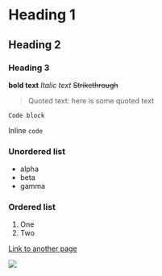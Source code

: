 # Heading 1
## Heading 2
### Heading 3

**bold text**
_Italic text_
~~Strikethrough~~

>Quoted text: here is some quoted text

```
Code block
```

Inline `code`

### Unordered list
- alpha
- beta
- gamma

### Ordered list
1. One
2. Two

[Link to another page](http://www.google.com)

![](https://www.imgonline.com.ua/examples/random-pixels-big.png)